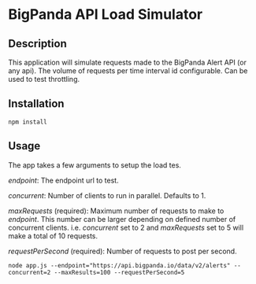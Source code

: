 # BigPanda API Load Simulator

## Description
This application will simulate requests made to the BigPanda Alert API (or any api). 
The volume of requests per time interval id configurable. Can be used to test throttling.

## Installation

    npm install
   
## Usage
The app takes a few arguments to setup the load tes.

_endpoint_: The endpoint url to test.

_concurrent_: Number of clients to run in parallel. Defaults to 1.

_maxRequests_ (required): Maximum number of requests to make to _endpoint_. This number can
be larger depending on defined number of concurrent clients. i.e. _concurrent_ set to 2 and _maxRequests_ set to 5 will 
make a total of 10 requests.

_requestPerSecond_ (required): Number of requests to post per second.

    node app.js --endpoint="https://api.bigpanda.io/data/v2/alerts" --concurrent=2 --maxResults=100 --requestPerSecond=5